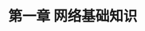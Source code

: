 <!--
 * @Author: wolf-li
 * @Date: 2025-01-18 13:38:49
 * @LastEditTime: 2025-01-18 13:39:08
 * @LastEditors: wolf-li
 * @Description: 
 * @FilePath: /note/src/图解TCP_IP/chapter1.md
 * talk is cheep show me your code.
-->
# 第一章 网络基础知识


